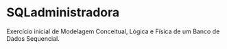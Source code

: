 # SQLadministradora
Exercício inicial de Modelagem Conceitual, Lógica e Física de um Banco de Dados Sequencial. 
